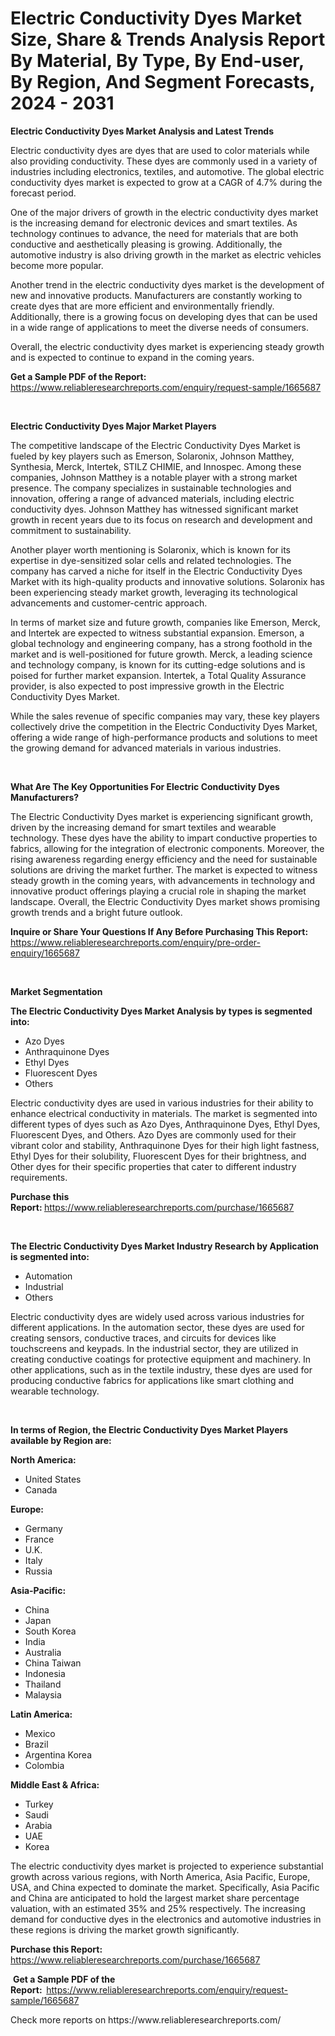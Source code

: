 <p><h1>Electric Conductivity Dyes Market Size, Share & Trends Analysis Report By Material, By Type, By End-user, By Region, And Segment Forecasts, 2024 - 2031</h1></p><p><strong>Electric Conductivity Dyes Market Analysis and Latest Trends</strong></p>
<p><p>Electric conductivity dyes are dyes that are used to color materials while also providing conductivity. These dyes are commonly used in a variety of industries including electronics, textiles, and automotive. The global electric conductivity dyes market is expected to grow at a CAGR of 4.7% during the forecast period.</p><p>One of the major drivers of growth in the electric conductivity dyes market is the increasing demand for electronic devices and smart textiles. As technology continues to advance, the need for materials that are both conductive and aesthetically pleasing is growing. Additionally, the automotive industry is also driving growth in the market as electric vehicles become more popular.</p><p>Another trend in the electric conductivity dyes market is the development of new and innovative products. Manufacturers are constantly working to create dyes that are more efficient and environmentally friendly. Additionally, there is a growing focus on developing dyes that can be used in a wide range of applications to meet the diverse needs of consumers.</p><p>Overall, the electric conductivity dyes market is experiencing steady growth and is expected to continue to expand in the coming years.</p></p>
<p><strong>Get a Sample PDF of the Report:&nbsp;</strong> <a href="https://www.reliableresearchreports.com/enquiry/request-sample/1665687">https://www.reliableresearchreports.com/enquiry/request-sample/1665687</a></p>
<p>&nbsp;</p>
<p><strong>Electric Conductivity Dyes Major Market Players</strong></p>
<p><p>The competitive landscape of the Electric Conductivity Dyes Market is fueled by key players such as Emerson, Solaronix, Johnson Matthey, Synthesia, Merck, Intertek, STILZ CHIMIE, and Innospec. Among these companies, Johnson Matthey is a notable player with a strong market presence. The company specializes in sustainable technologies and innovation, offering a range of advanced materials, including electric conductivity dyes. Johnson Matthey has witnessed significant market growth in recent years due to its focus on research and development and commitment to sustainability.</p><p>Another player worth mentioning is Solaronix, which is known for its expertise in dye-sensitized solar cells and related technologies. The company has carved a niche for itself in the Electric Conductivity Dyes Market with its high-quality products and innovative solutions. Solaronix has been experiencing steady market growth, leveraging its technological advancements and customer-centric approach.</p><p>In terms of market size and future growth, companies like Emerson, Merck, and Intertek are expected to witness substantial expansion. Emerson, a global technology and engineering company, has a strong foothold in the market and is well-positioned for future growth. Merck, a leading science and technology company, is known for its cutting-edge solutions and is poised for further market expansion. Intertek, a Total Quality Assurance provider, is also expected to post impressive growth in the Electric Conductivity Dyes Market.</p><p>While the sales revenue of specific companies may vary, these key players collectively drive the competition in the Electric Conductivity Dyes Market, offering a wide range of high-performance products and solutions to meet the growing demand for advanced materials in various industries.</p></p>
<p>&nbsp;</p>
<p><strong>What Are The Key Opportunities For Electric Conductivity Dyes Manufacturers?</strong></p>
<p><p>The Electric Conductivity Dyes market is experiencing significant growth, driven by the increasing demand for smart textiles and wearable technology. These dyes have the ability to impart conductive properties to fabrics, allowing for the integration of electronic components. Moreover, the rising awareness regarding energy efficiency and the need for sustainable solutions are driving the market further. The market is expected to witness steady growth in the coming years, with advancements in technology and innovative product offerings playing a crucial role in shaping the market landscape. Overall, the Electric Conductivity Dyes market shows promising growth trends and a bright future outlook.</p></p>
<p><strong>Inquire or Share Your Questions If Any Before Purchasing This Report:</strong> <a href="https://www.reliableresearchreports.com/enquiry/pre-order-enquiry/1665687">https://www.reliableresearchreports.com/enquiry/pre-order-enquiry/1665687</a></p>
<p>&nbsp;</p>
<p><strong>Market Segmentation</strong></p>
<p><strong>The Electric Conductivity Dyes Market Analysis by types is segmented into:</strong></p>
<p><ul><li>Azo Dyes</li><li>Anthraquinone Dyes</li><li>Ethyl Dyes</li><li>Fluorescent Dyes</li><li>Others</li></ul></p>
<p><p>Electric conductivity dyes are used in various industries for their ability to enhance electrical conductivity in materials. The market is segmented into different types of dyes such as Azo Dyes, Anthraquinone Dyes, Ethyl Dyes, Fluorescent Dyes, and Others. Azo Dyes are commonly used for their vibrant color and stability, Anthraquinone Dyes for their high light fastness, Ethyl Dyes for their solubility, Fluorescent Dyes for their brightness, and Other dyes for their specific properties that cater to different industry requirements.</p></p>
<p><strong>Purchase this Report:&nbsp;</strong><a href="https://www.reliableresearchreports.com/purchase/1665687">https://www.reliableresearchreports.com/purchase/1665687</a></p>
<p>&nbsp;</p>
<p><strong>The Electric Conductivity Dyes Market Industry Research by Application is segmented into:</strong></p>
<p><ul><li>Automation</li><li>Industrial</li><li>Others</li></ul></p>
<p><p>Electric conductivity dyes are widely used across various industries for different applications. In the automation sector, these dyes are used for creating sensors, conductive traces, and circuits for devices like touchscreens and keypads. In the industrial sector, they are utilized in creating conductive coatings for protective equipment and machinery. In other applications, such as in the textile industry, these dyes are used for producing conductive fabrics for applications like smart clothing and wearable technology.</p></p>
<p>&nbsp;</p>
<p><strong>In terms of Region, the Electric Conductivity Dyes Market Players available by Region are:</strong></p>
<p>
    <p> <strong> North America: </strong>
        <ul>
            <li>United States</li>
            <li>Canada</li>
        </ul>
        </p> 
    <p> <strong> Europe: </strong>
        <ul>
            <li>Germany</li>
            <li>France</li>
            <li>U.K.</li>
            <li>Italy</li>
            <li>Russia</li>
        </ul>
        </p> 
    <p> <strong> Asia-Pacific: </strong>
        <ul>
            <li>China</li>
            <li>Japan</li>
            <li>South Korea</li>
            <li>India</li>
            <li>Australia</li>
            <li>China Taiwan</li>
            <li>Indonesia</li>
            <li>Thailand</li>
            <li>Malaysia</li>
        </ul>
        </p> 
    <p> <strong> Latin America: </strong>
        <ul>
            <li>Mexico</li>
            <li>Brazil</li>
            <li>Argentina Korea</li>
            <li>Colombia</li>
        </ul>
        </p> 
    <p> <strong> Middle East & Africa: </strong>
        <ul>
            <li>Turkey</li>
            <li>Saudi</li>
            <li>Arabia</li>
            <li>UAE</li>
            <li>Korea</li>
        </ul>
    </p>
    </p>
<p><p>The electric conductivity dyes market is projected to experience substantial growth across various regions, with North America, Asia Pacific, Europe, USA, and China expected to dominate the market. Specifically, Asia Pacific and China are anticipated to hold the largest market share percentage valuation, with an estimated 35% and 25% respectively. The increasing demand for conductive dyes in the electronics and automotive industries in these regions is driving the market growth significantly.</p></p>
<p><strong>Purchase this Report: </strong><a href="https://www.reliableresearchreports.com/purchase/1665687">https://www.reliableresearchreports.com/purchase/1665687</a></p>
<p>&nbsp;<strong>Get a Sample PDF of the Report:&nbsp;&nbsp;</strong><a href="https://www.reliableresearchreports.com/enquiry/request-sample/1665687">https://www.reliableresearchreports.com/enquiry/request-sample/1665687</a></p>
<p><strong></strong></p>
<p>Check more reports on https://www.reliableresearchreports.com/</p>